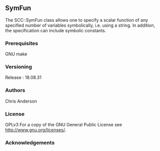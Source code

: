 ## SymFun
The SCC::SymFun class allows one to specify a scalar function of any specified number of variables symbolically, i.e. using a string. In addition, the specification can include symbolic constants. 

### Prerequisites

GNU make

### Versioning

Release : 18.08.31

### Authors

Chris Anderson

### License

GPLv3  For a copy of the GNU General Public License see <http://www.gnu.org/licenses/>.

### Acknowledgements















